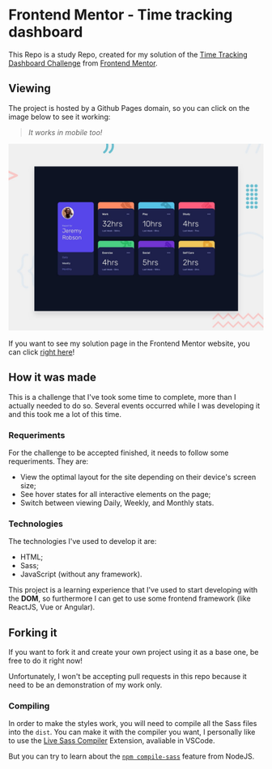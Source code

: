 # Frontend Mentor - Time tracking dashboard

This Repo is a study Repo, created for my solution of the [Time Tracking Dashboard Challenge](https://www.frontendmentor.io/challenges/time-tracking-dashboard-UIQ7167Jw) from [Frontend Mentor](https://www.frontendmentor.io/home).

## Viewing

The project is hosted by a Github Pages domain, so you can click on the image below to see it working:

>*It works in mobile too!*

[![Design preview for the Time tracking dashboard coding challenge](./design/desktop-preview.jpg)](https://magnic0.github.io/time-tracking-dashboard/)

If you want to see my solution page in the Frontend Mentor website, you can click [right here](https://www.frontendmentor.io/solutions/time-tracking-dashboard-sass-javascript-FpPpuUEJxE)!


## How it was made

This is a challenge that I've took some time to complete, more than I actually needed to do so. Several events occurred while I was developing it and this took me a lot of this time.

### Requeriments

For the challenge to be accepted finished, it needs to follow some requeriments. They are:


- View the optimal layout for the site depending on their device's screen size;
- See hover states for all interactive elements on the page;
- Switch between viewing Daily, Weekly, and Monthly stats.


### Technologies

The technologies I've used to develop it are:

- HTML;
- Sass;
- JavaScript (without any framework).

This project is a learning experience that I've used to start developing with the **DOM**, so furthermore I can get to use some frontend framework (like ReactJS, Vue or Angular).

## Forking it

If you want to fork it and create your own project using it as a base one, be free to do it right now!

Unfortunately, I won't be accepting pull requests in this repo because it need to be an demonstration of my work only.

### Compiling

In order to make the styles work, you will need to compile all the Sass files into the `dist`. You can make it with the compiler you want, I personally like to use the [Live Sass Compiler](https://marketplace.visualstudio.com/items?itemName=ritwickdey.live-sass) Extension, avaliable in VSCode.

But you can try to learn about the [`npm compile-sass`](https://www.npmjs.com/package/compile-sass) feature from NodeJS.
